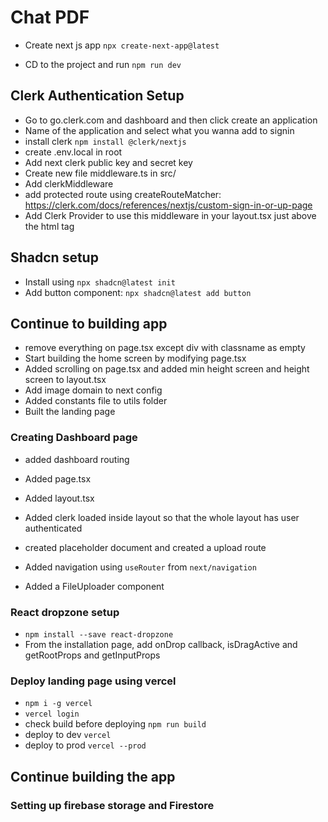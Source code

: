# Chat PDF

- Create next js app
  `npx create-next-app@latest`

- CD to the project and run `npm run dev`

## Clerk Authentication Setup

- Go to go.clerk.com and dashboard and then click create an application
- Name of the application and select what you wanna add to signin
- install clerk
  `npm install @clerk/nextjs`
- create .env.local in root
- Add next clerk public key and secret key
- Create new file middleware.ts in src/
- Add clerkMiddleware
- add protected route using createRouteMatcher: https://clerk.com/docs/references/nextjs/custom-sign-in-or-up-page
- Add Clerk Provider to use this middleware in your layout.tsx just above the html tag

## Shadcn setup

- Install using `npx shadcn@latest init`
- Add button component: `npx shadcn@latest add button`

## Continue to building app

- remove everything on page.tsx except div with classname as empty
- Start building the home screen by modifying page.tsx
- Added scrolling on page.tsx and added min height screen and height screen to layout.tsx
- Add image domain to next config
- Added constants file to utils folder
- Built the landing page

### Creating Dashboard page

- added dashboard routing
- Added page.tsx
- Added layout.tsx
- Added clerk loaded inside layout so that the whole layout has user authenticated

- created placeholder document and created a upload route
- Added navigation using `useRouter` from `next/navigation`
- Added a FileUploader component

### React dropzone setup

- `npm install --save react-dropzone`
- From the installation page, add onDrop callback, isDragActive and getRootProps and getInputProps


### Deploy landing page using vercel
- `npm i -g vercel`
- `vercel login`
- check build before deploying `npm run build`
- deploy to dev `vercel`
- deploy to prod `vercel --prod`

## Continue building the app
### Setting up firebase storage and Firestore
